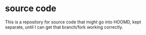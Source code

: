 # source code
This is a repository for source code that might go into HOOMD, kept separate, until I can get that
branch/fork working correctly.
